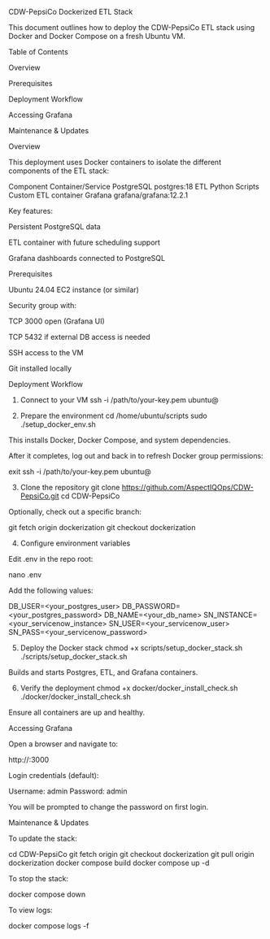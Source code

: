CDW-PepsiCo Dockerized ETL Stack

This document outlines how to deploy the CDW-PepsiCo ETL stack using Docker and Docker Compose on a fresh Ubuntu VM.

Table of Contents

Overview

Prerequisites

Deployment Workflow

Accessing Grafana

Maintenance & Updates

Overview

This deployment uses Docker containers to isolate the different components of the ETL stack:

Component	Container/Service
PostgreSQL	postgres:18
ETL Python Scripts	Custom ETL container
Grafana	grafana/grafana:12.2.1

Key features:

Persistent PostgreSQL data

ETL container with future scheduling support

Grafana dashboards connected to PostgreSQL

Prerequisites

Ubuntu 24.04 EC2 instance (or similar)

Security group with:

TCP 3000 open (Grafana UI)

TCP 5432 if external DB access is needed

SSH access to the VM

Git installed locally

Deployment Workflow
1. Connect to your VM
ssh -i /path/to/your-key.pem ubuntu@<public-DNS>

2. Prepare the environment
cd /home/ubuntu/scripts
sudo ./setup_docker_env.sh


This installs Docker, Docker Compose, and system dependencies.

After it completes, log out and back in to refresh Docker group permissions:

exit
ssh -i /path/to/your-key.pem ubuntu@<public-DNS>

3. Clone the repository
git clone https://github.com/AspectIQOps/CDW-PepsiCo.git
cd CDW-PepsiCo


Optionally, check out a specific branch:

git fetch origin dockerization
git checkout dockerization

4. Configure environment variables

Edit .env in the repo root:

nano .env


Add the following values:

DB_USER=<your_postgres_user>
DB_PASSWORD=<your_postgres_password>
DB_NAME=<your_db_name>
SN_INSTANCE=<your_servicenow_instance>
SN_USER=<your_servicenow_user>
SN_PASS=<your_servicenow_password>

5. Deploy the Docker stack
chmod +x scripts/setup_docker_stack.sh
./scripts/setup_docker_stack.sh


Builds and starts Postgres, ETL, and Grafana containers.

6. Verify the deployment
chmod +x docker/docker_install_check.sh
./docker/docker_install_check.sh


Ensure all containers are up and healthy.

Accessing Grafana

Open a browser and navigate to:

http://<public-DNS>:3000


Login credentials (default):

Username: admin
Password: admin


You will be prompted to change the password on first login.

Maintenance & Updates

To update the stack:

cd CDW-PepsiCo
git fetch origin
git checkout dockerization
git pull origin dockerization
docker compose build
docker compose up -d


To stop the stack:

docker compose down


To view logs:

docker compose logs -f